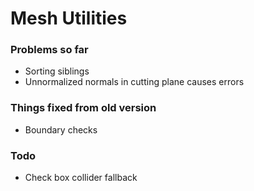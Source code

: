 
# Mesh Utilities

### Problems so far
 - Sorting siblings
 - Unnormalized normals in cutting plane causes errors

### Things fixed from old version
 - Boundary checks

### Todo
 - Check box collider fallback